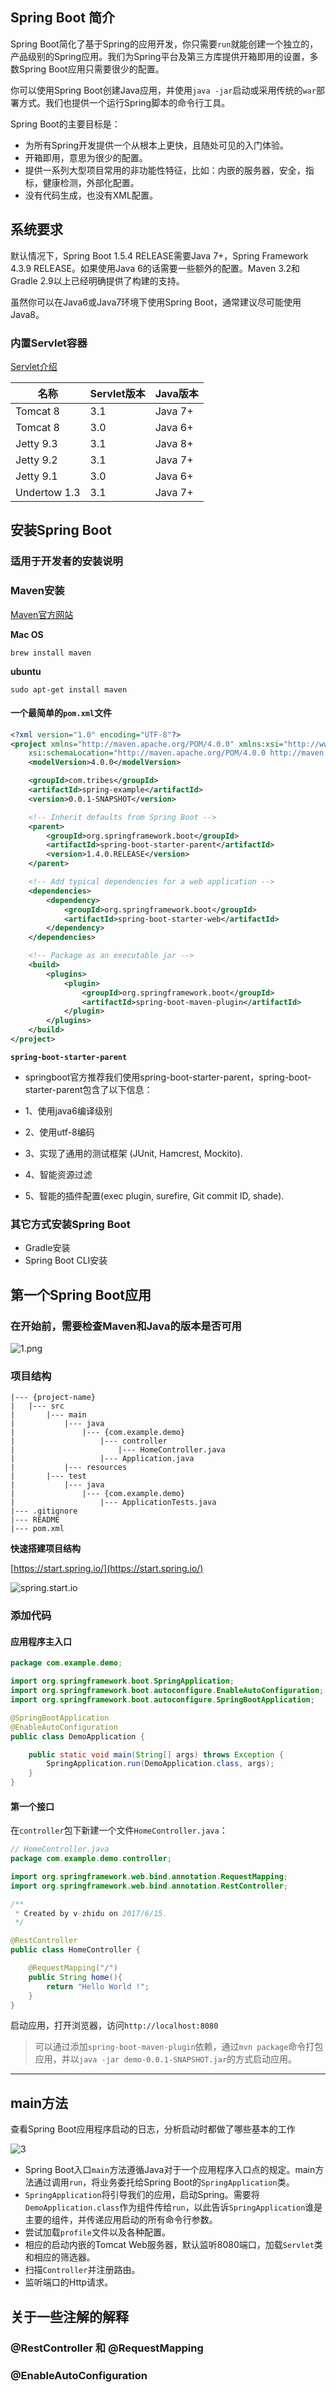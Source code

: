 ## Spring Boot 简介

Spring Boot简化了基于Spring的应用开发，你只需要`run`就能创建一个独立的，产品级别的Spring应用。我们为Spring平台及第三方库提供开箱即用的设置，多数Spring Boot应用只需要很少的配置。

你可以使用Spring Boot创建Java应用，并使用`java -jar`启动或采用传统的`war`部署方式。我们也提供一个运行Spring脚本的命令行工具。

Spring Boot的主要目标是：

* 为所有Spring开发提供一个从根本上更快，且随处可见的入门体验。
* 开箱即用，意思为很少的配置。
* 提供一系列大型项目常用的非功能性特征，比如：内嵌的服务器，安全，指标，健康检测，外部化配置。
* 没有代码生成，也没有XML配置。

## 系统要求

默认情况下，Spring Boot 1.5.4 RELEASE需要Java 7+，Spring Framework 4.3.9 RELEASE。如果使用Java 6的话需要一些额外的配置。Maven 3.2和Gradle 2.9以上已经明确提供了构建的支持。

虽然你可以在Java6或Java7环境下使用Spring Boot，通常建议尽可能使用Java8。

### 内置Servlet容器

[Servlet介绍](Servlet介绍)

|名称|Servlet版本|Java版本|
|--|----------|------|
|Tomcat 8|3.1|Java 7+|
|Tomcat 8|3.0|Java 6+|
|Jetty 9.3|3.1|Java 8+|
|Jetty 9.2|3.1|Java 7+|
|Jetty 9.1|3.0|Java 6+|
|Undertow 1.3|3.1|Java 7+|

## 安装Spring Boot

### 适用于开发者的安装说明

### Maven安装

[Maven官方网站](maven.apache.org)

**Mac OS**

`brew install maven`

**ubuntu**

`sudo apt-get install maven`

#### 一个最简单的`pom.xml`文件

```xml
<?xml version="1.0" encoding="UTF-8"?>
<project xmlns="http://maven.apache.org/POM/4.0.0" xmlns:xsi="http://www.w3.org/2001/XMLSchema-instance"
    xsi:schemaLocation="http://maven.apache.org/POM/4.0.0 http://maven.apache.org/xsd/maven-4.0.0.xsd">
    <modelVersion>4.0.0</modelVersion>

    <groupId>com.tribes</groupId>
    <artifactId>spring-example</artifactId>
    <version>0.0.1-SNAPSHOT</version>

    <!-- Inherit defaults from Spring Boot -->
    <parent>
        <groupId>org.springframework.boot</groupId>
        <artifactId>spring-boot-starter-parent</artifactId>
        <version>1.4.0.RELEASE</version>
    </parent>

    <!-- Add typical dependencies for a web application -->
    <dependencies>
        <dependency>
            <groupId>org.springframework.boot</groupId>
            <artifactId>spring-boot-starter-web</artifactId>
        </dependency>
    </dependencies>

    <!-- Package as an executable jar -->
    <build>
        <plugins>
            <plugin>
                <groupId>org.springframework.boot</groupId>
                <artifactId>spring-boot-maven-plugin</artifactId>
            </plugin>
        </plugins>
    </build>
</project>
```

**`spring-boot-starter-parent`**

* springboot官方推荐我们使用spring-boot-starter-parent，spring-boot-starter-parent包含了以下信息：

* 1、使用java6编译级别

* 2、使用utf-8编码

* 3、实现了通用的测试框架 (JUnit, Hamcrest, Mockito).

* 4、智能资源过滤

* 5、智能的插件配置(exec plugin, surefire, Git commit ID, shade).

### 其它方式安装Spring Boot

* Gradle安装
* Spring Boot CLI安装

## 第一个Spring Boot应用

### 在开始前，需要检查Maven和Java的版本是否可用
![1.png](/img/1.png)

### 项目结构

```
|--- {project-name}
|   |--- src
|       |--- main
|           |--- java
|               |--- {com.example.demo}
|                   |--- controller
|                       |--- HomeController.java
|                   |--- Application.java
|           |--- resources
|       |--- test
|           |--- java
|               |--- {com.example.demo}
|                   |--- ApplicationTests.java
|--- .gitignore
|--- README
|--- pom.xml
```

**快速搭建项目结构**

[https://start.spring.io/](https://start.spring.io/)

![spring.start.io](/img/2.png)

### 添加代码

#### 应用程序主入口

```java
package com.example.demo;

import org.springframework.boot.SpringApplication;
import org.springframework.boot.autoconfigure.EnableAutoConfiguration;
import org.springframework.boot.autoconfigure.SpringBootApplication;

@SpringBootApplication
@EnableAutoConfiguration
public class DemoApplication {

    public static void main(String[] args) throws Exception {
        SpringApplication.run(DemoApplication.class, args);
    }
}
```

#### 第一个接口

在`controller`包下新建一个文件`HomeController.java`：

```java
// HomeController.java
package com.example.demo.controller;

import org.springframework.web.bind.annotation.RequestMapping;
import org.springframework.web.bind.annotation.RestController;

/**
 * Created by v-zhidu on 2017/6/15.
 */

@RestController
public class HomeController {

    @RequestMapping("/")
    public String home(){
        return "Hello World !";
    }
}
```

启动应用，打开浏览器，访问`http://localhost:8080`

> 可以通过添加`spring-boot-maven-plugin`依赖，通过`mvn package`命令打包应用，并以`java -jar demo-0.0.1-SNAPSHOT.jar`的方式启动应用。

---

## main方法

查看Spring Boot应用程序启动的日志，分析启动时都做了哪些基本的工作

![3](/img/3.png)

* Spring Boot入口`main`方法遵循Java对于一个应用程序入口点的规定。main方法通过调用`run`，将业务委托给Spring Boot的`SpringApplication`类。
* `SpringApplication`将引导我们的应用，启动Spring。需要将`DemoApplication.class`作为组件传给`run`，以此告诉`SpringApplication`谁是主要的组件，并传递应用启动的所有命令行参数。
* 尝试加载`profile`文件以及各种配置。
* 相应的启动内嵌的Tomcat Web服务器，默认监听8080端口，加载`Servlet`类和相应的筛选器。
* 扫描`Controller`并注册路由。
* 监听端口的Http请求。

## 关于一些注解的解释

### @RestController 和 @RequestMapping

### @EnableAutoConfiguration


